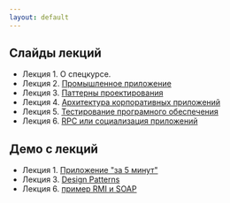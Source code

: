 ```yaml
---
layout: default
---
```


## Слайды лекций
* Лекция 1. О спецкурсе.
* Лекция 2. [Промышленное приложение](lecture/lecture-02.html)
* Лекция 3. [Паттерны проектирования](https://docs.google.com/presentation/d/e/2PACX-1vRxkbWjpAx06Lxf9S_yrgmcKghHcp61KecqsSuiqnomag7cA8Qm4J7MVg661ieRfdZkHusCoS5yImDk/pub?start=false&loop=false&delayms=3000)
* Лекция 4. [Архитектура корпоративных приложений](lecture/lecture-04.html)
* Лекция 5. [Тестирование програмного обеспечения](lecture/lecture-05.html)
* Лекция 6. [RPC или социализация приложений](lecture/lecture-06.html)

## Демо с лекций
* Лекция 1. [Приложение "за 5 минут"](https://github.com/naumen/EnterpriseJavaCourse-2017/tree/master/demo/lecture-01)
* Лекция 3. [Design Patterns](https://github.com/naumen/EnterpriseJavaCourse-2017/tree/master/demo/lecture-03)
* Лекция 6. [пример RMI и SOAP](https://github.com/naumen/EnterpriseJavaCourse-2017/tree/master/demo/lecture-06)






